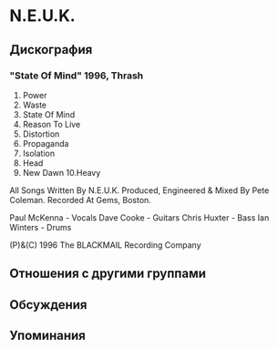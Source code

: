 # N.E.U.K.



## Дискография

### "State Of Mind" 1996, Thrash

1. Power
2. Waste
3. State Of Mind
4. Reason To Live
5. Distortion
6. Propaganda
7. Isolation
8. Head
9. New Dawn
10.Heavy

All Songs Written By N.E.U.K.
Produced, Engineered & Mixed By Pete Coleman.
Recorded At Gems, Boston.

Paul McKenna - Vocals
Dave Cooke - Guitars
Chris Huxter - Bass
Ian Winters - Drums

(P)&(C) 1996 The BLACKMAIL Recording Company


## Отношения с другими группами


## Обсуждения


## Упоминания

